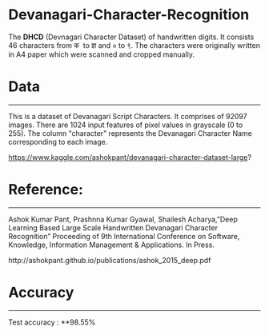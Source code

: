 # Devanagari-Character-Recognition
The **DHCD** (Devnagari Character Dataset) of handwritten digits. It consists 46 characters from क &nbsp;to&nbsp;ज्ञ and&nbsp;० to ९.&nbsp;The characters were&nbsp;originally written in A4 paper which were scanned and cropped manually.
<h1>Data</h1>
<hr />
This is a dataset of Devanagari Script Characters. It comprises of 92097 images.&nbsp;There are 1024 input features of pixel values in grayscale (0 to 255). The column "character" represents the Devanagari Character Name corresponding to each image.

https://www.kaggle.com/ashokpant/devanagari-character-dataset-large?
<h1><strong>Reference:</strong></h1>
<hr />
<p>Ashok Kumar Pant, Prashnna Kumar Gyawal, Shailesh Acharya,&rdquo;Deep Learning Based Large Scale Handwritten Devanagari Character Recognition&rdquo; Proceeding of 9th International Conference on Software, Knowledge, Information Management &amp; Applications. In Press.</p>
http://ashokpant.github.io/publications/ashok_2015_deep.pdf
<h1>Accuracy</h1>
<hr />
Test accuracy : **98.55%
